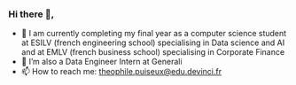 ### Hi there 👋,

- 🌱 I am currently completing my final year as a computer science student at ESILV (french engineering school) specialising in Data science and AI and at EMLV (french business school) specialising in Corporate Finance
- 🔭 I’m also a Data Engineer Intern at Generali
- 📫 How to reach me: theophile.puiseux@edu.devinci.fr


<!--
**Magnum35puc/Magnum35puc** is a ✨ _special_ ✨ repository because its `README.md` (this file) appears on your GitHub profile.

Here are some ideas to get you started:

- 🔭 I’m currently working on ...
- 🌱 I’m currently learning ...
- 👯 I’m looking to collaborate on ...
- 🤔 I’m looking for help with ...
- 💬 Ask me about ...
- 📫 How to reach me: ...
- ⚡ Fun fact: ...
-->

